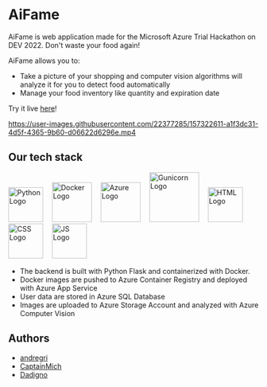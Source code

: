 # AiFame

AiFame is web application made for the Microsoft Azure Trial Hackathon on DEV 2022. Don't waste your food again!

AiFame allows you to:
- Take a picture of your shopping and computer vision algorithms will analyze it for you to detect food automatically
- Manage your food inventory like quantity and expiration date

Try it live [here](http://aifame.azurewebsites.net)!

https://user-images.githubusercontent.com/22377285/157322611-a1f3dc31-4d5f-4365-9b60-d06622d6296e.mp4

## Our tech stack
<img src="https://cdn.worldvectorlogo.com/logos/python-4.svg" title="Python" alt="Python Logo" width="70"/>&emsp;
<img src="https://cdn.worldvectorlogo.com/logos/docker.svg" title="Docker" alt="Docker Logo" width="80"/>&emsp;
<img src="https://cdn.worldvectorlogo.com/logos/azure-2.svg" title="Docker" alt="Azure Logo" width="80"/>&emsp;
<img src="https://cdn.worldvectorlogo.com/logos/gunicorn.svg" title="Docker" alt="Gunicorn Logo" width="100"/>&emsp;
<img src="https://cdn.worldvectorlogo.com/logos/html-1.svg" title="Docker" alt="HTML Logo" width="70"/>&emsp;
<img src="https://cdn.worldvectorlogo.com/logos/css-3.svg" title="Docker" alt="CSS Logo" width="70"/>&emsp;
<img src="https://cdn.worldvectorlogo.com/logos/logo-javascript.svg" title="Docker" alt="JS Logo" width="70"/>&emsp;

- The backend is built with Python Flask and containerized with Docker.
- Docker images are pushed to Azure Container Registry and deployed with Azure App Service
- User data are stored in Azure SQL Database 
- Images are uploaded to Azure Storage Account and analyzed with Azure Computer Vision

## Authors
- [andregri](https://github.com/andregri)
- [CaptainMich](https://github.com/CaptainMich)
- [Dadigno](https://github.com/Dadigno)
